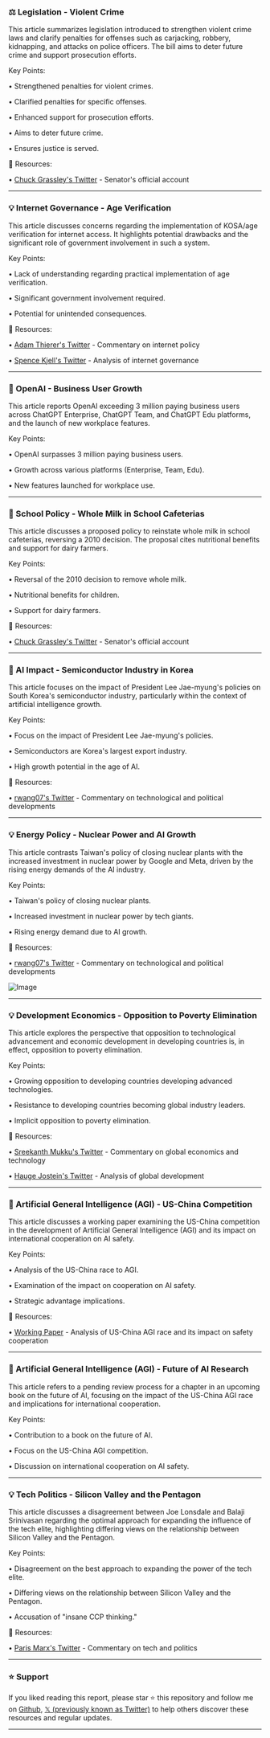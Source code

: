 ### ⚖️ Legislation - Violent Crime

This article summarizes legislation introduced to strengthen violent crime laws and clarify penalties for offenses such as carjacking, robbery, kidnapping, and attacks on police officers.  The bill aims to deter future crime and support prosecution efforts.

Key Points:

• Strengthened penalties for violent crimes.


• Clarified penalties for specific offenses.


• Enhanced support for prosecution efforts.


• Aims to deter future crime.


• Ensures justice is served.


🔗 Resources:

• [Chuck Grassley's Twitter](https://x.com/ChuckGrassley) - Senator's official account


---

### 💡 Internet Governance - Age Verification

This article discusses concerns regarding the implementation of KOSA/age verification for internet access.  It highlights potential drawbacks and the significant role of government involvement in such a system.

Key Points:

•  Lack of understanding regarding practical implementation of age verification.


•  Significant government involvement required.


•  Potential for unintended consequences.



🔗 Resources:

• [Adam Thierer's Twitter](https://x.com/AdamThierer) - Commentary on internet policy


• [Spence Kjell's Twitter](https://x.com/SpenceKjell) - Analysis of internet governance


---

### 🚀 OpenAI - Business User Growth

This article reports OpenAI exceeding 3 million paying business users across ChatGPT Enterprise, ChatGPT Team, and ChatGPT Edu platforms, and the launch of new workplace features.

Key Points:

•  OpenAI surpasses 3 million paying business users.


•  Growth across various platforms (Enterprise, Team, Edu).


•  New features launched for workplace use.



---

### 🥛 School Policy - Whole Milk in School Cafeterias

This article discusses a proposed policy to reinstate whole milk in school cafeterias, reversing a 2010 decision.  The proposal cites nutritional benefits and support for dairy farmers.

Key Points:

• Reversal of the 2010 decision to remove whole milk.


• Nutritional benefits for children.


• Support for dairy farmers.



🔗 Resources:

• [Chuck Grassley's Twitter](https://x.com/ChuckGrassley) - Senator's official account


---

### 🤖 AI Impact - Semiconductor Industry in Korea

This article focuses on the impact of President Lee Jae-myung's policies on South Korea's semiconductor industry, particularly within the context of artificial intelligence growth.

Key Points:

• Focus on the impact of President Lee Jae-myung's policies.


•  Semiconductors are Korea's largest export industry.


• High growth potential in the age of AI.



🔗 Resources:

• [rwang07's Twitter](https://x.com/rwang07) - Commentary on technological and political developments


---

### 💡 Energy Policy - Nuclear Power and AI Growth

This article contrasts Taiwan's policy of closing nuclear plants with the increased investment in nuclear power by Google and Meta, driven by the rising energy demands of the AI industry.

Key Points:

•  Taiwan's policy of closing nuclear plants.


• Increased investment in nuclear power by tech giants.


•  Rising energy demand due to AI growth.


🔗 Resources:

• [rwang07's Twitter](https://x.com/rwang07) - Commentary on technological and political developments

![Image](https://pbs.twimg.com/media/GsmiuWZWYAAxCBy?format=jpg&name=small)


---

### 💡 Development Economics - Opposition to Poverty Elimination

This article explores the perspective that opposition to technological advancement and economic development in developing countries is, in effect, opposition to poverty elimination.

Key Points:

• Growing opposition to developing countries developing advanced technologies.


•  Resistance to developing countries becoming global industry leaders.


•  Implicit opposition to poverty elimination.



🔗 Resources:

• [Sreekanth Mukku's Twitter](https://x.com/sreekanth_mukku) - Commentary on global economics and technology


• [Hauge Jostein's Twitter](https://x.com/haugejostein) - Analysis of global development


---

### 🤖 Artificial General Intelligence (AGI) - US-China Competition

This article discusses a working paper examining the US-China competition in the development of Artificial General Intelligence (AGI) and its impact on international cooperation on AI safety.

Key Points:

•  Analysis of the US-China race to AGI.


•  Examination of the impact on cooperation on AI safety.


•  Strategic advantage implications.



🔗 Resources:

• [Working Paper](https://papers.ssrn.com/abstract=5278644) - Analysis of US-China AGI race and its impact on safety cooperation


---

### 🤖 Artificial General Intelligence (AGI) - Future of AI Research

This article refers to a pending review process for a chapter in an upcoming book on the future of AI, focusing on the impact of  the US-China AGI race and implications for international cooperation.

Key Points:

•  Contribution to a book on the future of AI.


•  Focus on the US-China AGI competition.


•  Discussion on international cooperation on AI safety.


---

### 💡 Tech Politics - Silicon Valley and the Pentagon

This article discusses a disagreement between Joe Lonsdale and Balaji Srinivasan regarding the optimal approach for expanding the influence of the tech elite, highlighting differing views on the relationship between Silicon Valley and the Pentagon.

Key Points:

•  Disagreement on the best approach to expanding the power of the tech elite.


•  Differing views on the relationship between Silicon Valley and the Pentagon.


•  Accusation of "insane CCP thinking."


🔗 Resources:

• [Paris Marx's Twitter](https://x.com/parismarx) - Commentary on tech and politics


---

### ⭐️ Support

If you liked reading this report, please star ⭐️ this repository and follow me on [Github](https://github.com/Drix10), [𝕏 (previously known as Twitter)](https://x.com/DRIX_10_) to help others discover these resources and regular updates.

---
